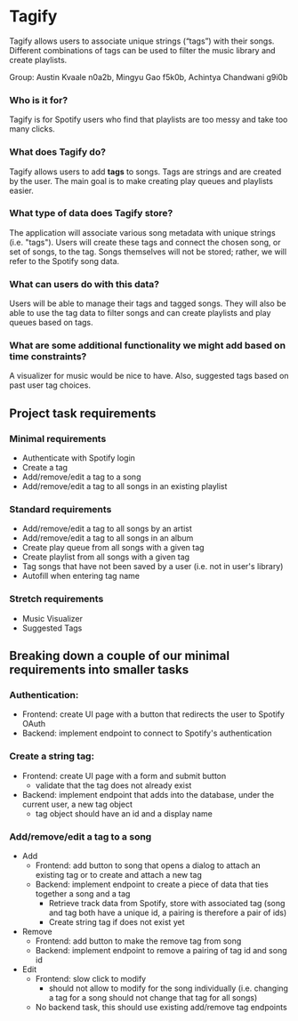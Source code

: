 # Tagify
Tagify allows users to associate unique strings (“tags”) with their songs. Different combinations of tags can be used to filter the music library and create playlists.


Group: Austin Kvaale n0a2b, Mingyu Gao f5k0b, Achintya Chandwani g9i0b

### Who is it for?
Tagify is for Spotify users who find that playlists are too messy and take too many clicks.

### What does Tagify do?
Tagify allows users to add **tags** to songs. Tags are strings and are created by the user. The main goal is to make creating play queues and playlists easier.

### What type of data does Tagify store?
The application will associate various song metadata with unique strings (i.e. "tags"). Users will create these tags and connect the chosen song, or set of songs, to the tag. Songs themselves will not be stored; rather, we will refer to the Spotify song data.

### What can users do with this data?
Users will be able to manage their tags and tagged songs. They will also be able to use the tag data to filter songs and can create playlists and play queues based on tags.

### What are some additional functionality we might add based on time constraints?
A visualizer for music would be nice to have. Also, suggested tags based on past user tag choices.

## Project task requirements

### Minimal requirements

- Authenticate with Spotify login
- Create a tag
- Add/remove/edit a tag to a song
- Add/remove/edit a tag to all songs in an existing playlist

### Standard requirements

- Add/remove/edit a tag to all songs by an artist
- Add/remove/edit a tag to all songs in an album
- Create play queue from all songs with a given tag
- Create playlist from all songs with a given tag
- Tag songs that have not been saved by a user (i.e. not in user's library)
- Autofill when entering tag name

### Stretch requirements
- Music Visualizer
- Suggested Tags

## Breaking down a couple of our minimal requirements into smaller tasks

### Authentication:
- Frontend: create UI page with a button that redirects the user to Spotify OAuth
- Backend: implement endpoint to connect to Spotify's authentication

### Create a string tag:
- Frontend: create UI page with a form and submit button
  - validate that the tag does not already exist
- Backend: implement endpoint that adds into the database, under the current user, a new tag object
  - tag object should have an id and a display name

### Add/remove/edit a tag to a song
- Add
  - Frontend: add button to song that opens a dialog to attach an existing tag or to create and attach a new tag
  - Backend: implement endpoint to create a piece of data that ties together a song and a tag
    - Retrieve track data from Spotify, store with associated tag (song and tag both have a unique id, a pairing is therefore a pair of ids)
    - Create string tag if does not exist yet
- Remove
  - Frontend: add button to make the remove tag from song
  - Backend: implement endpoint to remove a pairing of tag id and song id
- Edit
  - Frontend: slow click to modify
    - should not allow to modify for the song individually (i.e. changing a tag for a song should not change that tag for all songs)
  - No backend task, this should use existing add/remove tag endpoints

